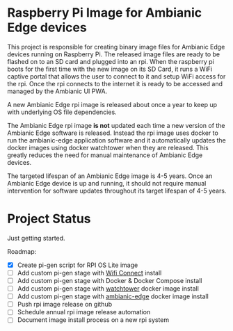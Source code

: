 # Raspberry Pi Image for Ambianic Edge devices

This project is responsible for creating binary image files for Ambianic Edge devices running on Raspberry Pi. The released image files are ready to be flashed on to an SD card and plugged into an rpi. When the raspberry pi boots for the first time with the new image on its SD Card, it runs a WiFi captive portal that allows the user to connect to it and setup WiFi access for the rpi. Once the rpi connects to the internet it is ready to be accessed and managed by the Ambianic UI PWA.

A new Ambianic Edge rpi image is released about once a year to keep up with underlying OS file dependencies. 

The Ambianic Edge rpi image **is not** updated each time a new version of the Ambianic Edge software is released. Instead the rpi image uses docker to run the ambianic-edge application software and it automatically updates the docker images using docker watchtower when they are released. This greatly reduces the need for manual maintenance of Ambianic Edge devices.

The targeted lifespan of an Ambianic Edge image is 4-5 years. Once an Ambianic Edge device is up and running, it should not require manual intervention for software updates throughout its target lifespan of 4-5 years. 

# Project Status

Just getting started.

Roadmap:
- [x] Create pi-gen script for RPI OS Lite image
- [ ] Add custom pi-gen stage with [Wifi Connect](https://github.com/balena-io/wifi-connect#installation) install
- [ ] Add custom pi-gen stage with Docker & Docker Compose install
- [ ] Add custom pi-gen stage with [watchtower](https://github.com/containrrr/watchtower) docker image install
- [ ] Add custom pi-gen stage with [ambianic-edge](https://docs.ambianic.ai/users/quickstart/) docker image install
- [ ] Push rpi image release on github
- [ ] Schedule annual rpi image release automation
- [ ] Document image install process on a new rpi system
